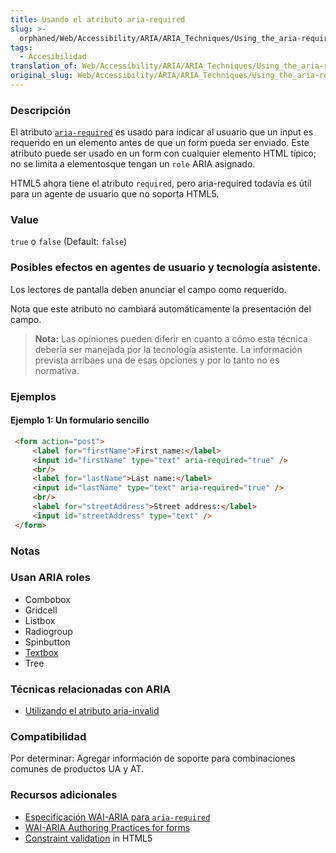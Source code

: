 ```yaml
---
title: Usando el atributo aria-required
slug: >-
  orphaned/Web/Accessibility/ARIA/ARIA_Techniques/Using_the_aria-required_attribute
tags:
  - Accesibilidad
translation_of: Web/Accessibility/ARIA/ARIA_Techniques/Using_the_aria-required_attribute
original_slug: Web/Accessibility/ARIA/ARIA_Techniques/Using_the_aria-required_attribute
---
```

### Descripción

El atributo [`aria-required`](http://www.w3.org/TR/wai-aria/states_and_properties#aria-required) es usado para indicar al usuario que un input es requerido en un elemento antes de que un form pueda ser enviado. Este atributo puede ser usado en un form con cualquier elemento HTML típico; no se limita a elementosque tengan un `role` ARIA asignado.

HTML5 ahora tiene el atributo `required`, pero aria-required todavía es útil para un agente de usuario que no soporta HTML5.

### Value

`true` o `false` (Default: `false`)

### Posibles efectos en agentes de usuario y tecnología asistente.

Los lectores de pantalla deben anunciar el campo como requerido.

Nota que este atributo no cambiará automáticamente la presentación del campo.

> **Nota:** Las opiniones pueden diferir en cuanto a cómo esta técnica debería ser manejada por la tecnología asistente. La información prevista arribaes una de esas opciones y por lo tanto no es normativa.

### Ejemplos

#### Ejemplo 1: Un formulario sencillo

```html
 <form action="post">
     <label for="firstName">First name:</label>
     <input id="firstName" type="text" aria-required="true" />
     <br/>
     <label for="lastName">Last name:</label>
     <input id="lastName" type="text" aria-required="true" />
     <br/>
     <label for="streetAddress">Street address:</label>
     <input id="streetAddress" type="text" />
 </form>
```

### Notas

### Usan ARIA roles

- Combobox
- Gridcell
- Listbox
- Radiogroup
- Spinbutton
- [Textbox](/en/Accessibility/ARIA/ARIA_Techniques/Using_the_textbox_role)
- Tree

### Técnicas relacionadas con ARIA

- [Utilizando el atributo aria-invalid](/en/Accessibility/ARIA/ARIA_Techniques/Using_the_aria-invalid_attribute)

### Compatibilidad

Por determinar: Agregar información de soporte para combinaciones comunes de productos UA y AT.

### Recursos adicionales

- [Especificación WAI-ARIA para `aria-required`](http://www.w3.org/TR/wai-aria/states_and_properties#aria-required)
- [WAI-ARIA Authoring Practices for forms](http://www.w3.org/TR/wai-aria-practices/#ariaform)
- [Constraint validation](/en/HTML/HTML5/Constraint_validation) in HTML5

